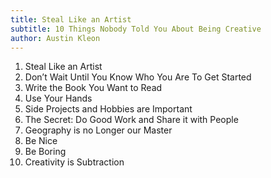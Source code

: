 ```yaml
---
title: Steal Like an Artist
subtitle: 10 Things Nobody Told You About Being Creative
author: Austin Kleon
---
```


01. Steal Like an Artist
02. Don’t Wait Until You Know Who You Are To Get Started
03. Write the Book You Want to Read
04. Use Your Hands
05. Side Projects and Hobbies are Important
06. The Secret: Do Good Work and Share it with People
07. Geography is no Longer our Master
08. Be Nice
09. Be Boring
10. Creativity is Subtraction
